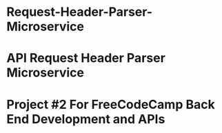 # Request-Header-Parser-Microservice

# API Request Header Parser Microservice 

# Project #2 For FreeCodeCamp Back End Development and APIs
